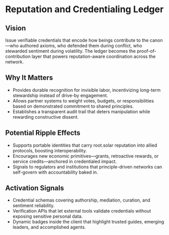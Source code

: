 # Reputation and Credentialing Ledger

## Vision
Issue verifiable credentials that encode how beings contribute to the canon—who authored axioms, who defended them during conflict, who stewarded sentiment during volatility. The ledger becomes the proof-of-contribution layer that powers reputation-aware coordination across the network.

## Why It Matters
- Provides durable recognition for invisible labor, incentivizing long-term stewardship instead of drive-by engagement.
- Allows partner systems to weight votes, budgets, or responsibilities based on demonstrated commitment to shared principles.
- Establishes a transparent audit trail that deters manipulation while rewarding constructive dissent.

## Potential Ripple Effects
- Supports portable identities that carry root.solar reputation into allied protocols, boosting interoperability.
- Encourages new economic primitives—grants, retroactive rewards, or service credits—anchored in credentialed impact.
- Signals to regulators and institutions that principle-driven networks can self-govern with accountability baked in.

## Activation Signals
- Credential schemas covering authorship, mediation, curation, and sentiment reliability.
- Verification APIs that let external tools validate credentials without exposing sensitive personal data.
- Dynamic badges inside the client that highlight trusted guides, emerging leaders, and accomplished agents.

